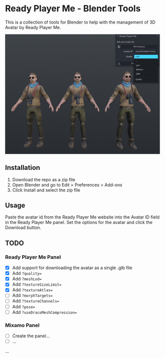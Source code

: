 # Ready Player Me - Blender Tools

This is a collection of tools for Blender to help with the management of 3D Avatar by Ready Player Me.

![Ready Player Me - Blender Tools - Screenshot](screenshot.jpg)

## Installation

1. Download the repo as a zip file
2. Open Blender and go to Edit > Preferences > Add-ons
3. Click Install and select the zip file

## Usage

Paste the avatar id from the Ready Player Me website into the Avatar ID field in the Ready Player Me panel.
Set the options for the avatar and click the Download button.

## TODO

### Ready Player Me Panel

- [x] Add support for downloading the avatar as a single .glb file
- [x] Add `?quality=`
- [x] Add `?meshLod=`
- [x] Add `?textureSizeLimit=`
- [x] Add `?textureAtlas=`
- [ ] Add `?morphTargets=`
- [ ] Add `?textureChannels=`
- [ ] Add `?pose=`
- [ ] Add `?useDracoMeshCompression=`

### Mixamo Panel

- [ ] Create the panel...
- [ ] ...

...
